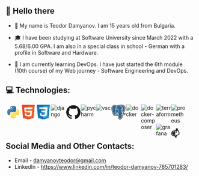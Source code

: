 ## 👋 Hello there

- 👦 My name is Teodor Damyanov. I am 15 years old from Bulgaria.

- 🎓 I have been studying at Software University since March 2022 with a 5.68/6.00 GPA. I am also in a special class in school - German with a profile in Software and Hardware.

- 🐍 I am currently learning DevOps. I have just started the 6th module (10th course) of my Web journey - Software Engineering and DevOps.

## 💻 Technologies:
<img align="left" alt="python" width="40px" src="https://github.com/devicons/devicon/blob/master/icons/python/python-original.svg" />
<img align="left" alt="html" width="40px" src="https://github.com/devicons/devicon/blob/master/icons/html5/html5-original.svg" />
<img align="left" alt="css" width="40px" src="https://github.com/devicons/devicon/blob/master/icons/css3/css3-original.svg" />
<img align="left" alt="django" width="40px" src="https://youteam.io/blog/wp-content/uploads/2022/06/django-icon-0.png" />
<img align="left" alt="github" width="40px" src="https://github.com/devicons/devicon/blob/master/icons/github/github-original.svg" />
<img align="left" alt="pycharm" width="40px" src="https://dashboard.snapcraft.io/site_media/appmedia/2017/05/pycharm_logo_256.png" />
<img align="left" alt="vsc" width="40px" src="https://upload.wikimedia.org/wikipedia/commons/thumb/9/9a/Visual_Studio_Code_1.35_icon.svg/2048px-Visual_Studio_Code_1.35_icon.svg.png" />
<img align="left" alt="postgresql" width="40px" src="https://github.com/devicons/devicon/blob/master/icons/postgresql/postgresql-original.svg" />
<img align="left" alt="docker" width="40px" src="https://www.docker.com/wp-content/uploads/2022/03/vertical-logo-monochromatic.png" />
<img align="left" alt="docker-composer" width="40px" src="https://gitlab.developers.cam.ac.uk/uploads/-/system/project/avatar/4542/compose.png" />
<img align="left" alt="terraform" width="40px" src="https://www.aviator.co/blog/wp-content/uploads/2023/01/terraform.png" />
<img align="left" alt="prometheus" width="40px" src="https://upload.wikimedia.org/wikipedia/commons/thumb/3/38/Prometheus_software_logo.svg/1200px-Prometheus_software_logo.svg.png" />
<img align="left" alt="grafana" width="40px" src="https://cdn.icon-icons.com/icons2/2699/PNG/512/grafana_logo_icon_171048.png" />
<br></br>

## 📫 Social Media and Other Contacts:
- Email - damyanovteodor@gmail.com
- LinkedIn - https://www.linkedin.com/in/teodor-damyanov-785701283/
